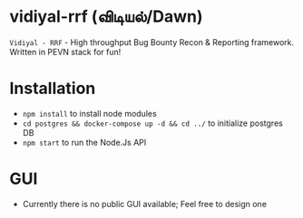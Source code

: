 # vidiyal-rrf (விடியல்/Dawn)
`Vidiyal - RRF` - High throughput Bug Bounty Recon &amp; Reporting  framework. Written in PEVN stack for fun!

# Installation
 - `npm install` to install node modules
 - `cd postgres && docker-compose up -d && cd ../` to initialize postgres DB
 - `npm start` to run the Node.Js API
 
# GUI
 - Currently there is no public GUI available; Feel free to design one
